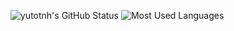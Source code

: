 ![yutotnh's GitHub Status](https://github-readme-stats.vercel.app/api?username=yutotnh&count_private=true&show_icons=true&include_all_commits=true&line_height=24)
![Most Used Languages](https://github-readme-stats.vercel.app/api/top-langs/?username=yutotnh&layout=compact&hide=makefile&langs_count=8)
